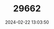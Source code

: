 ---
title: "29662"
category: "Sorex caecutiens"
draft: false
date: 2024-02-22 13:03:50
languages:
  English: ["Laxmann's Shrew", "MASKED SHREW", "Masked Shrew"]
  Mongolian: ["Daagan Ataahai"]
  Finnish: ["Idänpäästäinen"]
  Estonian: ["Laane-karihiir"]
  Swedish: ["Lappnäbbmus"]
  Norwegian: ["Lappspissmus"]
  Danish: ["Lapspidsmus"]
  French: ["Musaraigne masquée", "MUSARAIGNE MASQUÉE"]
  Spanish; Castilian: ["Musaraña Careta", "MUSARAÑA CARETA"]
  Russian: ["Средняя бурозубка"]
---